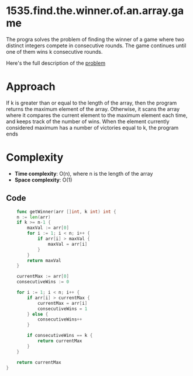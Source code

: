 #  1535.find.the.winner.of.an.array.game

The progra solves the problem of finding the winner of a game where two distinct integers compete in consecutive rounds. The game continues until one of them wins k consecutive rounds. 

Here's the full description of the [problem](eetcode.com/problems/find-the-winner-of-an-array-game/?envType=daily-question&envId=2023-11-05)


# Approach 

If k is greater than or equal to the length of the array, then the program returns the maximum element of the array. Otherwise, it scans the array where it compares the current element to the maximum element each time, and keeps track of the number of wins. When the element currently considered maximum has a number of victories equal to k, the program ends
 
# Complexity 

- **Time complexity**: O(n), where n is the length of the array
- **Space complexity**: O(1)

## Code 

```go
    func getWinner(arr []int, k int) int {
	n := len(arr)
	if k >= n-1 {
		maxVal := arr[0]
		for i := 1; i < n; i++ {
			if arr[i] > maxVal {
				maxVal = arr[i]
			}
		}
		return maxVal
	}

	currentMax := arr[0]
	consecutiveWins := 0

	for i := 1; i < n; i++ {
		if arr[i] > currentMax {
			currentMax = arr[i]
			consecutiveWins = 1
		} else {
			consecutiveWins++
		}

		if consecutiveWins == k {
			return currentMax
		}
	}

	return currentMax
}
```
